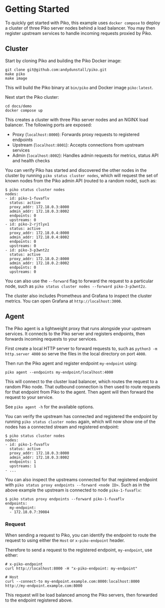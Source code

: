 # Getting Started

To quickly get started with Piko, this example uses `docker compose` to deploy
a cluster of three Piko server nodes behind a load balancer. You may then
register upstream services to handle incoming requests proxied by Piko.

## Cluster

Start by cloning Piko and building the Piko Docker image:
```shell
git clone git@github.com:andydunstall/piko.git
make piko
make image
```

This will build the Piko binary at `bin/piko` and Docker image `piko:latest`.

Next start the Piko cluster:
```shell
cd docs/demo
docker compose up
```

This creates a cluster with three Piko server nodes and an NGINX load balancer.
The following ports are exposed:
* Proxy (`localhost:8000`): Forwards proxy requests to registered endpoints
* Upstream (`localhost:8001`): Accepts connections from upstream services
* Admin (`localhost:8002`): Handles admin requests for metrics, status API
and health checks

You can verify Piko has started and discovered the other nodes in the cluster
by running `piko status cluster nodes`, which will request the set of known
nodes from the Piko admin API (routed to a random node), such as:
```
$ piko status cluster nodes
nodes:
- id: piko-1-fuvaflv
  status: active
  proxy_addr: 172.18.0.3:8000
  admin_addr: 172.18.0.3:8002
  endpoints: 0
  upstreams: 0
- id: piko-2-rjtlyx1
  status: active
  proxy_addr: 172.18.0.4:8000
  admin_addr: 172.18.0.4:8002
  endpoints: 0
  upstreams: 0
- id: piko-3-p3wnt2z
  status: active
  proxy_addr: 172.18.0.2:8000
  admin_addr: 172.18.0.2:8002
  endpoints: 0
  upstreams: 0
```

You can also use the `--forward` flag to forward the request to a particular
node, such as `piko status cluster nodes --forward piko-3-p3wnt2z`.

The cluster also includes Prometheus and Grafana to inspect the cluster
metrics. You can open Grafana at `http://localhost:3000`.

## Agent

The Piko agent is a lightweight proxy that runs alongside your upstream
services. It connects to the Piko server and registers endpoints, then forwards
incoming requests to your services.

First create a local HTTP server to forward requests to, such as
`python3 -m http.server 4000` so serve the files in the local directory on port
`4000`.

Then run the Piko agent and register endpoint `my-endpoint` using:
```shell
piko agent --endpoints my-endpoint/localhost:4000
```

This will connect to the cluster load balancer, which routes the request to
a random Piko node. That outbound connection is then used to route requests
for that endpoint from Piko to the agent. Then agent will then forward the
request to your service.

See `piko agent -h` for the available options.

You can verify the upstream has connected and registered the endpoint by
running `piko status cluster nodes` again, which will now show one of the nodes
has a connected stream and registered endpoint:
```
$ piko status cluster nodes
nodes:
- id: piko-1-fuvaflv
  status: active
  proxy_addr: 172.18.0.3:8000
  admin_addr: 172.18.0.3:8002
  endpoints: 1
  upstreams: 1
- ...
```

You can also inspect the upstreams connected for that registered endpoint with
`piko status proxy endpoints --forward <node ID>`. Such as in the above example
the upstream is connected to node `piko-1-fuvaflv`:
```
$ piko status proxy endpoints --forward piko-1-fuvaflv
endpoints:
  my-endpoint:
  - 172.18.0.7:39084
```

### Request

When sending a request to Piko, you can identify the endpoint to route the
request to using either the `Host` or `x-piko-endpoint` header.

Therefore to send a request to the registered endpoint, `my-endpoint`, use
either:
```shell
# x-piko-endpoint
curl http://localhost:8000 -H "x-piko-endpoint: my-endpoint"

# Host
curl --connect-to my-endpoint.example.com:8000:localhost:8000 http://my-endpoint.example.com:8000
```

This request will be load balanced among the Piko servers, then forwarded to
the endpoint registered above.
